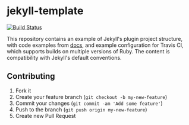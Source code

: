 jekyll-template
===========================
[![Build Status](https://travis-ci.org/kacperduras/jekyll-template.svg?branch=master)](https://travis-ci.org/kacperduras/jekyll-template)

This repository contains an example of Jekyll's plugin project structure, with code examples from [docs](https://jekyllrb.com/docs/plugins/), and example configuration for Travis CI, which supports builds on multiple versions of Ruby.
The content is compatibility with Jekyll's default conventions.

## Contributing

1. Fork it
2. Create your feature branch (`git checkout -b my-new-feature`)
3. Commit your changes (`git commit -am 'Add some feature'`)
4. Push to the branch (`git push origin my-new-feature`)
5. Create new Pull Request
